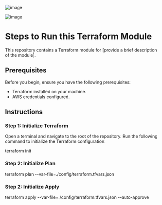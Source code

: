 ![image](https://github.com/vikash-kumar01/3_tier_webapp/assets/35370115/f802a121-bba9-4e1b-95f4-fee541c640fa)

![image](https://github.com/vikash-kumar01/3_tier_webapp/assets/35370115/f213e108-6c7d-483e-89f3-326d2ae80ef9)


# Steps to Run this Terraform Module

This repository contains a Terraform module for [provide a brief description of the module].

## Prerequisites

Before you begin, ensure you have the following prerequisites:

- Terraform installed on your machine.
- AWS credentials configured.

## Instructions

### Step 1: Initialize Terraform

Open a terminal and navigate to the root of the repository. Run the following command to initialize the Terraform configuration:

terraform init


### Step 2: Initialize Plan

terraform plan --var-file=./config/terraform.tfvars.json


### Step 2: Initialize Apply

terraform apply --var-file=./config/terraform.tfvars.json --auto-approve